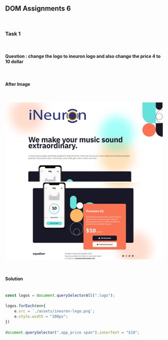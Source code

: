 


<br>

## DOM Assignments 6

<br>

### Task 1

<br>

#### Question : change the logo to ineuron logo and also change the price 4 to 10 dollar

<br>

#### After Image

<br>

![image](./Output/DOM%20P3%20SS-1.png)
![image](./Output/DOM%20P3%20SS-2.png)

<br>

#### Solution

```Javascript

const logos = document.querySelectorAll(".logo");

logos.forEach(e=>{
    e.src = `./assets/ineuron-logo.png`;
    e.style.width = "200px";
})

document.querySelector(".app_price span").innerText = "$10";

```
